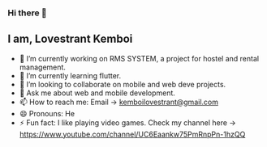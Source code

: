 ### Hi there 👋

## I am, Lovestrant Kemboi

- 🔭 I’m currently working on RMS SYSTEM, a project for hostel and rental management.
- 🌱 I’m currently learning flutter.
- 👯 I’m looking to collaborate on mobile and web deve projects.
- 💬 Ask me about web and mobile development.
- 📫 How to reach me: Email -> kemboilovestrant@gmail.com
- 😄 Pronouns: He
- ⚡ Fun fact: I like playing video games. Check my channel here -> https://www.youtube.com/channel/UC6Eaankw75PmRnpPn-1hzQQ

